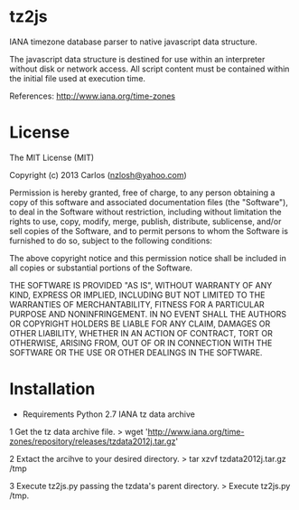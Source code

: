 tz2js
=====

IANA timezone database parser to native javascript data structure.

The javascript data structure is destined for use within an interpreter
without disk or network access.  All script content must be contained
within the initial file used at execution time.

References:
http://www.iana.org/time-zones


License
=======

The MIT License (MIT)

Copyright (c) 2013 Carlos (nzlosh@yahoo.com)

Permission is hereby granted, free of charge, to any person obtaining a
copy of this software and associated documentation files (the "Software"),
to deal in the Software without restriction, including without limitation
the rights to use, copy, modify, merge, publish, distribute, sublicense,
and/or sell copies of the Software, and to permit persons to whom the
Software is furnished to do so, subject to the following conditions:

The above copyright notice and this permission notice shall be included
in all copies or substantial portions of the Software.

THE SOFTWARE IS PROVIDED "AS IS", WITHOUT WARRANTY OF ANY KIND, EXPRESS
OR IMPLIED, INCLUDING BUT NOT LIMITED TO THE WARRANTIES OF MERCHANTABILITY,
FITNESS FOR A PARTICULAR PURPOSE AND NONINFRINGEMENT. IN NO EVENT SHALL
THE AUTHORS OR COPYRIGHT HOLDERS BE LIABLE FOR ANY CLAIM, DAMAGES OR
OTHER LIABILITY, WHETHER IN AN ACTION OF CONTRACT, TORT OR OTHERWISE,
ARISING FROM, OUT OF OR IN CONNECTION WITH THE SOFTWARE OR THE USE OR
OTHER DEALINGS IN THE SOFTWARE.


Installation
============

  * Requirements
    Python 2.7
    IANA tz data archive

  1 Get the tz data archive file.
    > wget 'http://www.iana.org/time-zones/repository/releases/tzdata2012j.tar.gz'

  2 Extact the arcihve to your desired directory.
    > tar xzvf tzdata2012j.tar.gz /tmp

   3 Execute tz2js.py passing the tzdata's parent directory.
    > Execute tz2js.py /tmp.
